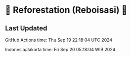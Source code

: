 
# 🌳 Reforestation (Reboisasi) 🌲

## Last Updated

GitHub Actions time: Thu Sep 19 22:18:04 UTC 2024

Indonesia/Jakarta time: Fri Sep 20 05:18:04 WIB 2024
